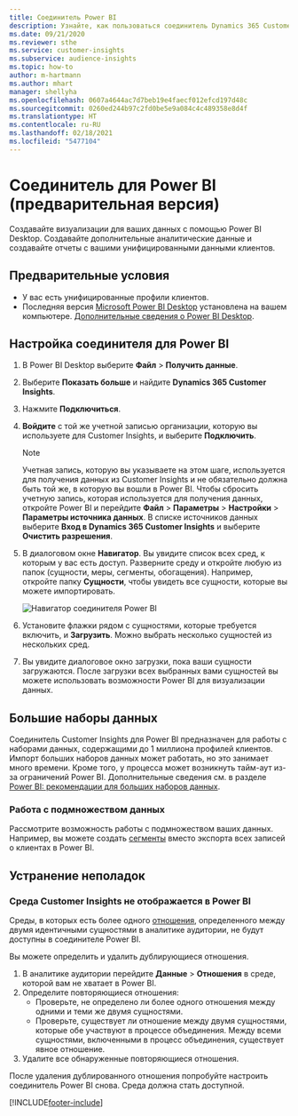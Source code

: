 ```yaml
---
title: Соединитель Power BI
description: Узнайте, как пользоваться соединитель Dynamics 365 Customer Insights в Power BI.
ms.date: 09/21/2020
ms.reviewer: sthe
ms.service: customer-insights
ms.subservice: audience-insights
ms.topic: how-to
author: m-hartmann
ms.author: mhart
manager: shellyha
ms.openlocfilehash: 0607a4644ac7d7beb19e4faecf012efcd197d48c
ms.sourcegitcommit: 0260ed244b97c2fd0be5e9a084c4c489358e8d4f
ms.translationtype: HT
ms.contentlocale: ru-RU
ms.lasthandoff: 02/18/2021
ms.locfileid: "5477104"
---
```

# <a name="connector-for-power-bi-preview"></a>Соединитель для Power BI (предварительная версия)

Создавайте визуализации для ваших данных с помощью Power BI Desktop. Создавайте дополнительные аналитические данные и создавайте отчеты с вашими унифицированными данными клиентов.

## <a name="prerequisites"></a>Предварительные условия

- У вас есть унифицированные профили клиентов.
- Последняя версия [Microsoft Power BI Desktop](https://powerbi.microsoft.com/desktop/) установлена на вашем компьютере. [Дополнительные сведения о Power BI Desktop](https://docs.microsoft.com/power-bi/desktop-what-is-desktop).

## <a name="configure-the-connector-for-power-bi"></a>Настройка соединителя для Power BI

1. В Power BI Desktop выберите **Файл** > **Получить данные**.

1. Выберите **Показать больше** и найдите **Dynamics 365 Customer Insights**.

1. Нажмите **Подключиться**.

1. **Войдите** с той же учетной записью организации, которую вы используете для Customer Insights, и выберите **Подключить**.
   > [!NOTE]
   > Учетная запись, которую вы указываете на этом шаге, используется для получения данных из Customer Insights и не обязательно должна быть той же, в которую вы вошли в Power BI. Чтобы сбросить учетную запись, которая используется для получения данных, откройте Power BI и перейдите **Файл** > **Параметры** > **Настройки** > **Параметры источника данных**. В списке источников данных выберите **Вход в Dynamics 365 Customer Insights** и выберите **Очистить разрешения**.  

1. В диалоговом окне **Навигатор**. Вы увидите список всех сред, к которым у вас есть доступ. Разверните среду и откройте любую из папок (сущности, меры, сегменты, обогащения). Например, откройте папку **Сущности**, чтобы увидеть все сущности, которые вы можете импортировать.

   ![Навигатор соединителя Power BI](media/power-bi-navigator.png "Навигатор соединителя Power BI")

1. Установите флажки рядом с сущностями, которые требуется включить, и **Загрузить**. Можно выбрать несколько сущностей из нескольких сред.

1. Вы увидите диалоговое окно загрузки, пока ваши сущности загружаются. После загрузки всех выбранных вами сущностей вы можете использовать возможности Power BI для визуализации данных.

## <a name="large-data-sets"></a>Большие наборы данных

Соединитель Customer Insights для Power BI предназначен для работы с наборами данных, содержащими до 1 миллиона профилей клиентов. Импорт больших наборов данных может работать, но это занимает много времени. Кроме того, у процесса может возникнуть тайм-аут из-за ограничений Power BI. Дополнительные сведения см. в разделе [Power BI: рекомендации для больших наборов данных](https://docs.microsoft.com/power-bi/admin/service-premium-what-is#large-datasets). 

### <a name="work-with-a-subset-of-data"></a>Работа с подмножеством данных

Рассмотрите возможность работы с подмножеством ваших данных. Например, вы можете создать [сегменты](segments.md) вместо экспорта всех записей о клиентах в Power BI.

## <a name="troubleshooting"></a>Устранение неполадок

### <a name="customer-insights-environment-doesnt-show-in-power-bi"></a>Среда Customer Insights не отображается в Power BI

Среды, в которых есть более одного [отношения](relationships.md), определенного между двумя идентичными сущностями в аналитике аудитории, не будут доступны в соединителе Power BI.

Вы можете определить и удалить дублирующиеся отношения.

1. В аналитике аудитории перейдите **Данные** > **Отношения** в среде, которой вам не хватает в Power BI.
2. Определите повторяющиеся отношения:
   - Проверьте, не определено ли более одного отношения между одними и теми же двумя сущностями.
   - Проверьте, существует ли отношение между двумя сущностями, которые обе участвуют в процессе объединения. Между всеми сущностями, включенными в процесс объединения, существует явное отношение.
3. Удалите все обнаруженные повторяющиеся отношения.

После удаления дублированного отношения попробуйте настроить соединитель Power BI снова. Среда должна стать доступной.

[!INCLUDE[footer-include](../includes/footer-banner.md)]

